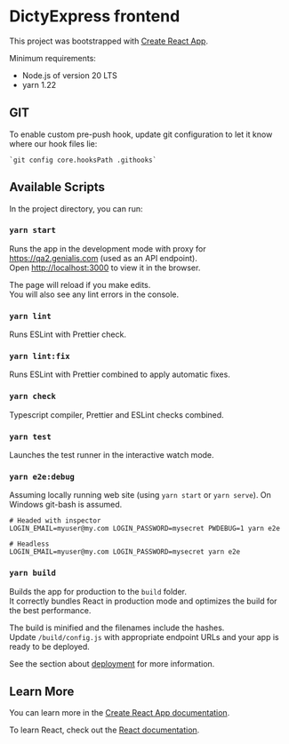 # DictyExpress frontend

This project was bootstrapped with [Create React App](https://github.com/facebook/create-react-app).

Minimum requirements:

-   Node.js of version 20 LTS
-   yarn 1.22

## GIT

To enable custom pre-push hook, update git configuration to let it know where our hook files lie:

```
`git config core.hooksPath .githooks`
```

## Available Scripts

In the project directory, you can run:

### `yarn start`

Runs the app in the development mode with proxy for https://qa2.genialis.com (used as an API endpoint).<br />
Open [http://localhost:3000](http://localhost:3000) to view it in the browser.

The page will reload if you make edits.<br />
You will also see any lint errors in the console.

### `yarn lint`

Runs ESLint with Prettier check.

### `yarn lint:fix`

Runs ESLint with Prettier combined to apply automatic fixes.

### `yarn check`

Typescript compiler, Prettier and ESLint checks combined.

### `yarn test`

Launches the test runner in the interactive watch mode.<br />

### `yarn e2e:debug`

Assuming locally running web site (using `yarn start` or `yarn serve`). On Windows git-bash is assumed.

```
# Headed with inspector
LOGIN_EMAIL=myuser@my.com LOGIN_PASSWORD=mysecret PWDEBUG=1 yarn e2e

# Headless
LOGIN_EMAIL=myuser@my.com LOGIN_PASSWORD=mysecret yarn e2e
```

### `yarn build`

Builds the app for production to the `build` folder.<br />
It correctly bundles React in production mode and optimizes the build for the best performance.

The build is minified and the filenames include the hashes.<br />
Update `/build/config.js` with appropriate endpoint URLs and your app is ready to be deployed.

See the section about [deployment](https://facebook.github.io/create-react-app/docs/deployment) for more information.

## Learn More

You can learn more in the [Create React App documentation](https://facebook.github.io/create-react-app/docs/getting-started).

To learn React, check out the [React documentation](https://reactjs.org/).
